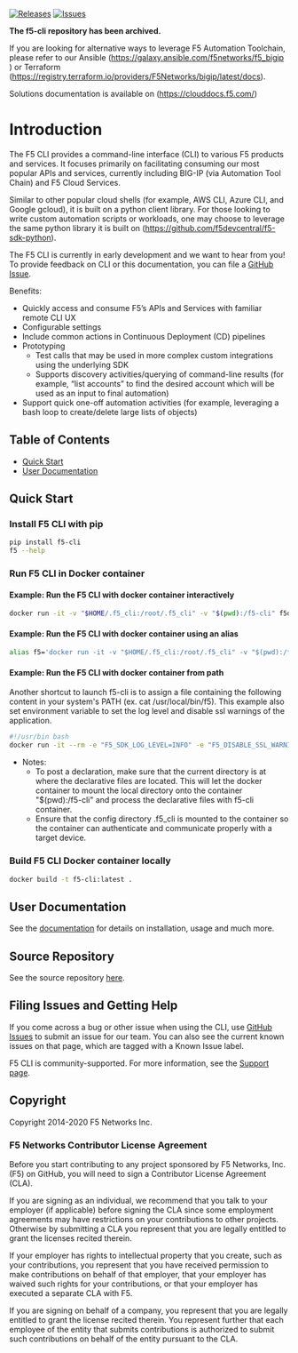 [![Releases](https://img.shields.io/github/release/f5devcentral/f5-cli.svg)](https://github.com/f5devcentral/f5-cli/releases)
[![Issues](https://img.shields.io/github/issues/f5devcentral/f5-cli.svg)](https://github.com/f5devcentral/f5-cli/issues)

**The f5-cli repository has been archived.**

If you are looking for alternative ways to leverage F5 Automation Toolchain, please refer to our Ansible (https://galaxy.ansible.com/f5networks/f5_bigip ) or Terraform (https://registry.terraform.io/providers/F5Networks/bigip/latest/docs).

Solutions documentation is available on (https://clouddocs.f5.com/)

# Introduction

The F5 CLI provides a command-line interface (CLI) to various F5 products and services. It focuses primarily on facilitating consuming our most popular APIs and services, currently including BIG-IP (via Automation Tool Chain) and F5 Cloud Services. 

Similar to other popular cloud shells (for example, AWS CLI, Azure CLI, and Google gcloud), it is built on a python client library. For those looking to write custom automation scripts or workloads, one may choose to leverage the same python library it is built on (https://github.com/f5devcentral/f5-sdk-python).  

The F5 CLI is currently in early development and we want to hear from you! To provide feedback on CLI or this documentation, you can file a [GitHub Issue](https://github.com/F5Devcentral/f5-cli/issues).

Benefits: 

- Quickly access and consume F5’s APIs and Services with familiar remote CLI UX
- Configurable settings 
- Include common actions in Continuous Deployment (CD) pipelines 
- Prototyping  
    - Test calls that may be used in more complex custom integrations using the underlying SDK
    - Supports discovery activities/querying of command-line results (for example, “list accounts” to find the desired account which will be used as an input to final automation) 
- Support quick one-off automation activities (for example, leveraging a bash loop to create/delete large lists of objects)   

## Table of Contents

- [Quick Start](#quick-start)
- [User Documentation](#user-documentation)

## Quick Start

### Install F5 CLI with pip
```bash
pip install f5-cli
f5 --help
```

### Run F5 CLI in Docker container

#### Example: Run the F5 CLI with docker container interactively 
```bash
docker run -it -v "$HOME/.f5_cli:/root/.f5_cli" -v "$(pwd):/f5-cli" f5devcentral/f5-cli:latest /bin/bash
```
#### Example: Run the F5 CLI with docker container using an alias
```bash
alias f5='docker run -it -v "$HOME/.f5_cli:/root/.f5_cli" -v "$(pwd):/f5-cli" f5devcentral/f5-cli:latest f5'
```
#### Example: Run the F5 CLI with docker container from path

Another shortcut to launch f5-cli is to assign a file containing the following content in your system's PATH (ex. cat /usr/local/bin/f5). This example also set environment variable to set the log level and disable ssl warnings of the application.
```bash
#!/usr/bin bash
docker run -it --rm -e "F5_SDK_LOG_LEVEL=INFO" -e "F5_DISABLE_SSL_WARNINGS=true" -v "$HOME/.f5_cli:/root/.f5_cli" -v "$(pwd):/f5-cli" f5devcentral/f5-cli:latest f5 $@
```

   * Notes: 
      * To post a declaration, make sure that the current directory is at where the declarative files are located. This will let the docker container to mount the local directory onto the container "$(pwd):/f5-cli" and process the declarative files with f5-cli container.
      * Ensure that the config directory .f5_cli is mounted to the container so the container can authenticate and communicate properly with a target device.

### Build F5 CLI Docker container locally
```bash
docker build -t f5-cli:latest .
```
## User Documentation

See the [documentation](https://clouddocs.f5.com/sdk/f5-cli/) for details on installation, usage and much more.

## Source Repository

See the source repository [here](https://github.com/f5devcentral/f5-cli).

## Filing Issues and Getting Help

If you come across a bug or other issue when using the CLI, use [GitHub Issues](https://github.com/f5devcentral/f5-cli/issues) to submit an issue for our team.  You can also see the current known issues on that page, which are tagged with a Known Issue label.  

F5 CLI is community-supported. For more information, see the [Support page](SUPPORT.md).

## Copyright

Copyright 2014-2020 F5 Networks Inc.

### F5 Networks Contributor License Agreement

Before you start contributing to any project sponsored by F5 Networks, Inc. (F5) on GitHub, you will need to sign a Contributor License Agreement (CLA).  

If you are signing as an individual, we recommend that you talk to your employer (if applicable) before signing the CLA since some employment agreements may have restrictions on your contributions to other projects. Otherwise by submitting a CLA you represent that you are legally entitled to grant the licenses recited therein.  

If your employer has rights to intellectual property that you create, such as your contributions, you represent that you have received permission to make contributions on behalf of that employer, that your employer has waived such rights for your contributions, or that your employer has executed a separate CLA with F5.

If you are signing on behalf of a company, you represent that you are legally entitled to grant the license recited therein. You represent further that each employee of the entity that submits contributions is authorized to submit such contributions on behalf of the entity pursuant to the CLA.
